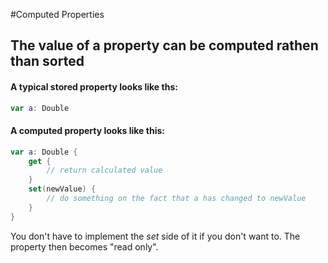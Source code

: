#Computed Properties

## The value of a property can be computed rathen than sorted

#### A typical stored property looks like ths:
``` swift
var a: Double
```

#### A computed property looks like this:
``` swift
var a: Double {
	get {
		// return calculated value
	}
	set(newValue) {
		// do something on the fact that a has changed to newValue
	} 
}
```
You don't have to implement the *set* side of it if you don't want to.
The property then becomes "read only".